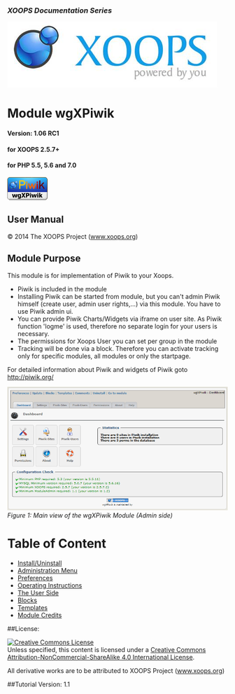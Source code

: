 ### _XOOPS Documentation Series_
![logoXoops.jpg](assets/logoXoops.jpg)

# Module wgXPiwik
#### Version: 1.06 RC1
#### for XOOPS 2.5.7+
#### for PHP 5.5, 5.6 and 7.0
      
![logoModule.png](assets/logoModule.png)
            
## User Manual

© 2014 The XOOPS Project (www.xoops.org)    

## Module Purpose 

This module is for implementation of Piwik to your Xoops.

* Piwik is included in the module
* Installing Piwik can be started from module, but you can't admin Piwik himself (create user, admin user rights,...) via this module. You have to use Piwik admin ui.
* You can provide Piwik Charts/Widgets via iframe on user site. As Piwik function 'logme' is used, therefore no separate login for your users is necessary.
* The permissions for Xoops User you can set per group in the module
* Tracking will be done via a block. Therefore you can activate tracking only for specific modules, all modules or only the startpage.

For detailed information about Piwik and widgets of Piwik goto http://piwik.org/

![0dashboard.png](assets/0dashboard.png)<br/>
*Figure 1: Main view of the wgXPiwik Module (Admin side)*

# Table of Content

* [Install/Uninstall](book/1install.md)
* [Administration Menu](book/2administration.md)
* [Preferences](book/3preferences.md)
* [Operating Instructions](book/4operations.md)
* [The User Side](book/5userside.md)
* [Blocks](book/6blocks.md)
* [Templates](book/7templates.md)
* [Module Credits](book/9credits.md)

##License:

<a rel="license" href="http://creativecommons.org/licenses/by-nc-sa/4.0/"><img alt="Creative Commons License" style="border-width:0" src="https://i.creativecommons.org/l/by-nc-sa/4.0/88x31.png" /></a><br />Unless specified, this content is licensed under a <a rel="license" href="http://creativecommons.org/licenses/by-nc-sa/4.0/">Creative Commons Attribution-NonCommercial-ShareAlike 4.0 International License</a>.

All derivative works are to be attributed to XOOPS Project (www.xoops.org)

##Tutorial Version: 1.1